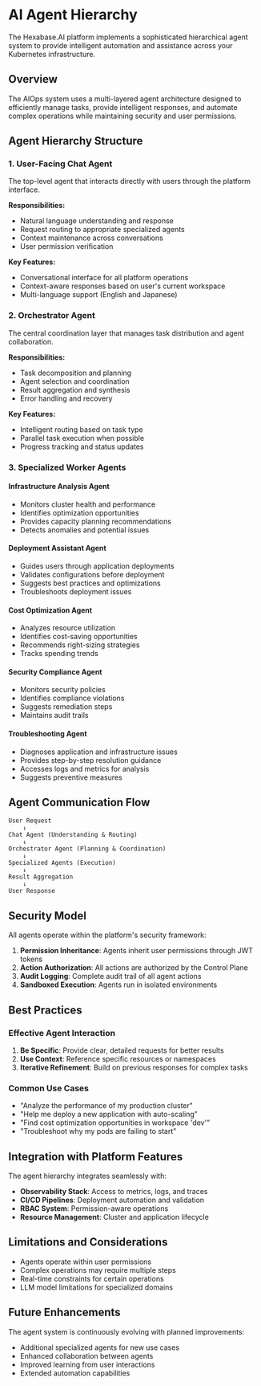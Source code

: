 # AI Agent Hierarchy

The Hexabase.AI platform implements a sophisticated hierarchical agent system to provide intelligent automation and assistance across your Kubernetes infrastructure.

## Overview

The AIOps system uses a multi-layered agent architecture designed to efficiently manage tasks, provide intelligent responses, and automate complex operations while maintaining security and user permissions.

## Agent Hierarchy Structure

### 1. User-Facing Chat Agent
The top-level agent that interacts directly with users through the platform interface.

**Responsibilities:**
- Natural language understanding and response
- Request routing to appropriate specialized agents
- Context maintenance across conversations
- User permission verification

**Key Features:**
- Conversational interface for all platform operations
- Context-aware responses based on user's current workspace
- Multi-language support (English and Japanese)

### 2. Orchestrator Agent
The central coordination layer that manages task distribution and agent collaboration.

**Responsibilities:**
- Task decomposition and planning
- Agent selection and coordination
- Result aggregation and synthesis
- Error handling and recovery

**Key Features:**
- Intelligent routing based on task type
- Parallel task execution when possible
- Progress tracking and status updates

### 3. Specialized Worker Agents

#### Infrastructure Analysis Agent
- Monitors cluster health and performance
- Identifies optimization opportunities
- Provides capacity planning recommendations
- Detects anomalies and potential issues

#### Deployment Assistant Agent
- Guides users through application deployments
- Validates configurations before deployment
- Suggests best practices and optimizations
- Troubleshoots deployment issues

#### Cost Optimization Agent
- Analyzes resource utilization
- Identifies cost-saving opportunities
- Recommends right-sizing strategies
- Tracks spending trends

#### Security Compliance Agent
- Monitors security policies
- Identifies compliance violations
- Suggests remediation steps
- Maintains audit trails

#### Troubleshooting Agent
- Diagnoses application and infrastructure issues
- Provides step-by-step resolution guidance
- Accesses logs and metrics for analysis
- Suggests preventive measures

## Agent Communication Flow

```
User Request
    ↓
Chat Agent (Understanding & Routing)
    ↓
Orchestrator Agent (Planning & Coordination)
    ↓
Specialized Agents (Execution)
    ↓
Result Aggregation
    ↓
User Response
```

## Security Model

All agents operate within the platform's security framework:

1. **Permission Inheritance**: Agents inherit user permissions through JWT tokens
2. **Action Authorization**: All actions are authorized by the Control Plane
3. **Audit Logging**: Complete audit trail of all agent actions
4. **Sandboxed Execution**: Agents run in isolated environments

## Best Practices

### Effective Agent Interaction

1. **Be Specific**: Provide clear, detailed requests for better results
2. **Use Context**: Reference specific resources or namespaces
3. **Iterative Refinement**: Build on previous responses for complex tasks

### Common Use Cases

- "Analyze the performance of my production cluster"
- "Help me deploy a new application with auto-scaling"
- "Find cost optimization opportunities in workspace 'dev'"
- "Troubleshoot why my pods are failing to start"

## Integration with Platform Features

The agent hierarchy integrates seamlessly with:

- **Observability Stack**: Access to metrics, logs, and traces
- **CI/CD Pipelines**: Deployment automation and validation
- **RBAC System**: Permission-aware operations
- **Resource Management**: Cluster and application lifecycle

## Limitations and Considerations

- Agents operate within user permissions
- Complex operations may require multiple steps
- Real-time constraints for certain operations
- LLM model limitations for specialized domains

## Future Enhancements

The agent system is continuously evolving with planned improvements:

- Additional specialized agents for new use cases
- Enhanced collaboration between agents
- Improved learning from user interactions
- Extended automation capabilities
